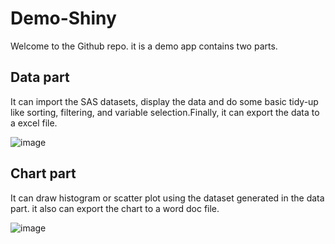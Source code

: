 # Demo-Shiny 

Welcome to the Github repo. it is a demo app contains two parts.

## Data part
It can import the SAS datasets, display the data and do some basic tidy-up like sorting, filtering, and variable selection.Finally,
it can export the data to a excel file.

![image](https://user-images.githubusercontent.com/70510404/224210107-21627778-a89d-4dbf-b561-b1e6f486047a.png)

## Chart part
It can draw histogram or scatter plot using the dataset generated in the data part. it also can export the chart to a word doc file.

![image](https://user-images.githubusercontent.com/70510404/224210508-1fa0ade7-42cc-4202-b1a0-12ed59e851ae.png)

